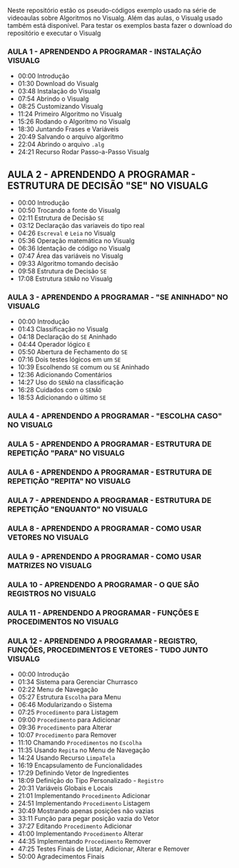 Neste repositório estão os pseudo-códigos exemplo usado na série de videoaulas sobre Algoritmos no Visualg.
Além das aulas, o Visualg usado também está disponível. Para testar os exemplos basta fazer o download do repositório e executar o Visualg

### AULA 1 - APRENDENDO A PROGRAMAR - INSTALAÇÃO VISUALG
- 00:00 Introdução
- 01:30 Download do Visualg
- 03:48 Instalação do Visualg
- 07:54 Abrindo o Visualg
- 08:25 Customizando Visualg
- 11:24 Primeiro Algoritmo no Visualg
- 15:26 Rodando o Algoritmo no Visualg
- 18:30 Juntando Frases e Variáveis
- 20:49 Salvando o arquivo algoritmo
- 22:04 Abrindo o arquivo ```.alg```
- 24:21 Recurso Rodar Passo-a-Passo Visualg

## AULA 2 - APRENDENDO A PROGRAMAR - ESTRUTURA DE DECISÃO "SE" NO VISUALG
- 00:00 Introdução
- 00:50 Trocando a fonte do Visualg
- 02:11 Estrutura de Decisão ```SE```
- 03:12 Declaração das variaveis do tipo real
- 04:26 ```Escreval``` e ```Leia``` no Visualg
- 05:36 Operação matemática no Visualg
- 06:36 Identação de código no Visualg
- 07:47 Área das variáveis no Visualg
- 09:33 Algoritmo tomando decisão
- 09:58 Estrutura de Decisão ```SE```
- 17:08 Estrutura ```SENÃO``` no Visualg

### AULA 3 - APRENDENDO A PROGRAMAR - "SE ANINHADO" NO VISUALG
- 00:00 Introdução
- 01:43 Classificação no Visualg
- 04:18 Declaração do ```SE``` Aninhado
- 04:44 Operador lógico ```E```
- 05:50 Abertura de Fechamento do ```SE```
- 07:16 Dois testes lógicos em um ```SE```
- 10:39 Escolhendo ```SE``` comum ou ```SE``` Aninhado
- 12:36 Adicionando Comentários
- 14:27 Uso do ```SENÃO``` na classificação
- 16:28 Cuidados com o ```SENÃO```
- 18:53 Adicionando o último ```SE```

### AULA 4 - APRENDENDO A PROGRAMAR - "ESCOLHA CASO" NO VISUALG
### AULA 5 - APRENDENDO A PROGRAMAR - ESTRUTURA DE REPETIÇÃO "PARA" NO VISUALG
### AULA 6 - APRENDENDO A PROGRAMAR - ESTRUTURA DE REPETIÇÃO "REPITA" NO VISUALG
### AULA 7 - APRENDENDO A PROGRAMAR - ESTRUTURA DE REPETIÇÃO "ENQUANTO" NO VISUALG
### AULA 8 - APRENDENDO A PROGRAMAR - COMO USAR VETORES NO VISUALG
### AULA 9 - APRENDENDO A PROGRAMAR - COMO USAR MATRIZES NO VISUALG
### AULA 10 - APRENDENDO A PROGRAMAR - O QUE SÃO REGISTROS NO VISUALG
### AULA 11 - APRENDENDO A PROGRAMAR - FUNÇÕES E PROCEDIMENTOS NO VISUALG

### AULA 12 - APRENDENDO A PROGRAMAR - REGISTRO, FUNÇÕES, PROCEDIMENTOS E VETORES - TUDO JUNTO VISUALG
- 00:00 Introdução
- 01:34 Sistema para Gerenciar Churrasco
- 02:22 Menu de Navegação
- 05:27 Estrutura ```Escolha``` para Menu
- 06:46 Modularizando o Sistema
- 07:25 ```Procedimento``` para Listagem
- 09:00 ```Procedimento``` para Adicionar
- 09:36 ```Procedimento``` para Alterar
- 10:07 ```Procedimento``` para Remover
- 11:10 Chamando ```Procedimentos``` no ```Escolha```
- 11:35 Usando ```Repita``` no Menu de Navegação
- 14:24 Usando Recurso ```LimpaTela```
- 16:19 Encapsulamento de Funcionalidades
- 17:29 Definindo Vetor de Ingredientes
- 18:09 Definição do Tipo Personalizado - ```Registro```
- 20:31 Variáveis Globais e Locais
- 21:01 Implementando ```Procedimento``` Adicionar
- 24:51 Implementando ```Procedimento``` Listagem
- 30:49 Mostrando apenas posições não vazias
- 33:11 Função para pegar posição vazia do Vetor
- 37:27 Editando ```Procedimento``` Adicionar
- 41:00 Implementando ```Procedimento``` Alterar
- 44:35 Implementando ```Procedimento``` Remover
- 47:25 Testes Finais de Listar, Adicionar, Alterar e Remover
- 50:00 Agradecimentos Finais








